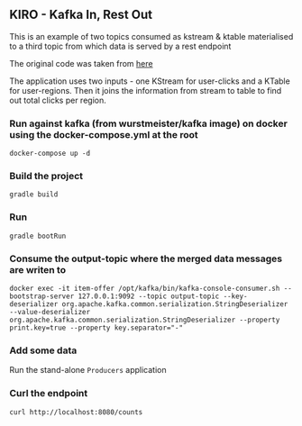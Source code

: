 ## KIRO - Kafka In, Rest Out

This is an example of two topics consumed as kstream & ktable materialised to a third topic from which data is served by a rest endpoint 

The original code was taken from [here](https://github.com/spring-cloud/spring-cloud-stream-samples/tree/master/kafka-streams-samples/kafka-streams-table-join)

The application uses two inputs - one KStream for user-clicks and a KTable for user-regions.
Then it joins the information from stream to table to find out total clicks per region.

### Run against kafka (from wurstmeister/kafka image) on docker using the docker-compose.yml at the root 

`docker-compose up -d`

### Build the project

`gradle build`

### Run

`gradle bootRun`

### Consume the output-topic where the merged data messages are writen to

`docker exec -it item-offer /opt/kafka/bin/kafka-console-consumer.sh --bootstrap-server 127.0.0.1:9092 --topic output-topic --key-deserializer org.apache.kafka.common.serialization.StringDeserializer --value-deserializer org.apache.kafka.common.serialization.StringDeserializer --property print.key=true --property key.separator="-"`

### Add some data

Run the stand-alone `Producers` application

### Curl the endpoint

`curl http://localhost:8080/counts`
